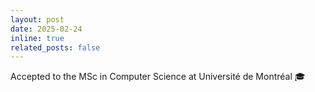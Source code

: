 ```yaml
---
layout: post
date: 2025-02-24
inline: true
related_posts: false
---
```


Accepted to the <a href="https://diro.umontreal.ca/english/programs/graduate-programs/masters-in-computer-science/" style="color: inherit; text-decoration: none;">MSc in Computer Science</a> at Université de Montréal 🎓
